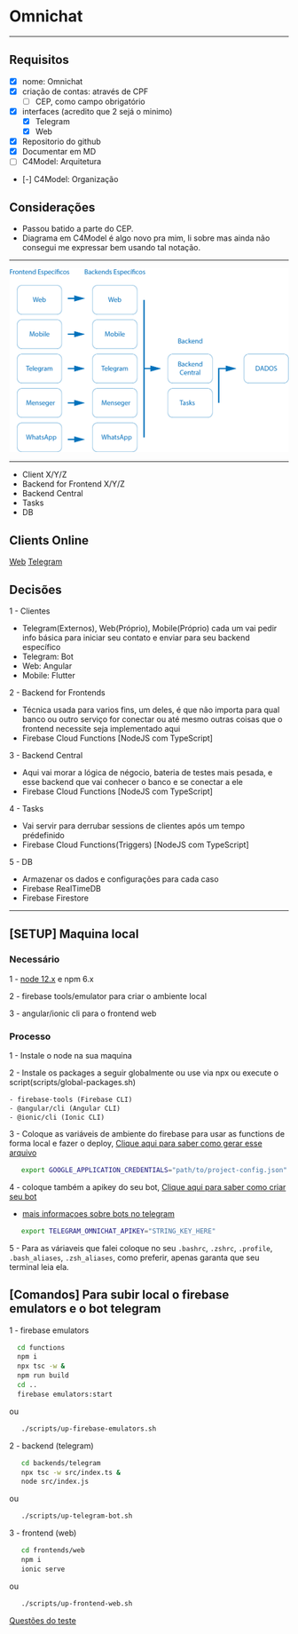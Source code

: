 # Omnichat

---

## Requisitos

 - [x] nome: Omnichat
 - [x] criação de contas: através de CPF
   - [ ] CEP, como campo obrigatório
 - [x] interfaces (acredito que 2 sejá o minimo)
   - [x] Telegram
   - [x] Web
 - [x] Repositorio do github
 - [x] Documentar em MD
 - [ ] C4Model: Arquitetura
 - [-] C4Model: Organização

## Considerações

 - Passou batido a parte do CEP.
 - Diagrama em C4Model é algo novo pra mim, li sobre mas ainda não consegui me expressar bem usando tal notação.

---

![IMAGEM DA ARQUITETURA](https://github.com/faustobdls/omnichat/blob/master/images/arq-omnichat.png?raw=true)

---

- Client X/Y/Z
- Backend for Frontend X/Y/Z
- Backend Central
- Tasks
- DB

## Clients Online

 [Web](https://omnichat-fausto.web.app/chat)
 [Telegram](https://t.me/omnichat_fausto_bot)

## Decisões

1 - Clientes
 - Telegram(Externos), Web(Próprio), Mobile(Próprio) cada um vai pedir info básica para iniciar seu contato e enviar para seu backend específico
 - Telegram: Bot
 - Web: Angular
 - Mobile: Flutter

2 - Backend for Frontends
 - Técnica usada para varios fins, um deles, é que não importa para qual banco ou outro serviço for conectar ou até mesmo outras coisas que o frontend necessite seja implementado aqui
 - Firebase Cloud Functions [NodeJS com TypeScript]

3 - Backend Central
 - Aqui vai morar a lógica de négocio, bateria de testes mais pesada, e esse backend que vai conhecer o banco e se conectar a ele
 - Firebase Cloud Functions [NodeJS com TypeScript]

4 - Tasks
 - Vai servir para derrubar sessions de clientes após um tempo prédefinido
 - Firebase Cloud Functions(Triggers) [NodeJS com TypeScript]

5 - DB
 - Armazenar os dados e configurações para cada caso
 - Firebase RealTimeDB
 - Firebase Firestore

 ---

 ## [SETUP] Maquina local

 ### Necessário

 1 - [node 12.x](#nodelink) e npm 6.x

 2 - firebase tools/emulator para criar o ambiente local

 3 - angular/ionic cli para o frontend web


 ### Processo

 1 - Instale o node na sua maquina

 2 - Instale os packages a seguir globalmente ou use via npx ou execute o script(scripts/global-packages.sh) 

    - firebase-tools (Firebase CLI)
    - @angular/cli (Angular CLI)
    - @ionic/cli (Ionic CLI)

 3 - Coloque as variáveis de ambiente do firebase para usar as functions de forma local e fazer o deploy, [Clique aqui para saber como gerar esse arquivo](https://cloud.google.com/docs/authentication/getting-started)

   ```bash
      export GOOGLE_APPLICATION_CREDENTIALS="path/to/project-config.json"
   ```

 4 - coloque também a apikey do seu bot, [Clique aqui para saber como criar seu bot](https://t.me/botfather)

   - [mais informaçoes sobre bots no telegram](https://core.telegram.org/bots)

   ```bash
      export TELEGRAM_OMNICHAT_APIKEY="STRING_KEY_HERE"
   ```

 5 - Para as váriaveis que falei coloque no seu `.bashrc`, `.zshrc`, `.profile`, `.bash_aliases`, `.zsh_aliases`, como preferir, apenas garanta que seu terminal leia ela.


 ## [Comandos] Para subir local o firebase emulators e o bot telegram

 1 - firebase emulators

 ```bash
   cd functions
   npm i
   npx tsc -w &
   npm run build
   cd ..
   firebase emulators:start
 ```
   ou

```bash
   ./scripts/up-firebase-emulators.sh
```

 2 - backend (telegram)

```bash
   cd backends/telegram
   npx tsc -w src/index.ts &
   node src/index.js
```

   ou
   
```bash
   ./scripts/up-telegram-bot.sh
```

 3 - frontend (web)

```bash
   cd frontends/web
   npm i
   ionic serve
```

   ou
   
```bash
   ./scripts/up-frontend-web.sh
```


[Questões do teste](https://github.com/faustobdls/omnichat/blob/master/questoes.txt)
